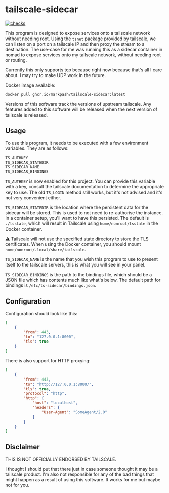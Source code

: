# tailscale-sidecar

[![checks](https://github.com/markpash/tailscale-sidecar/actions/workflows/checks.yml/badge.svg)](https://github.com/markpash/tailscale-sidecar/actions/workflows/checks.yml)

This program is designed to expose services onto a tailscale network without needing root. Using the `tsnet` package provided by tailscale, we can listen on a port on a tailscale IP and then proxy the stream to a destination. The use-case for me was running this as a sidecar container in nomad to expose services onto my tailscale network, without needing root or routing.

Currently this only supports tcp because right now because that's all I care about. I may try to make UDP work in the future.

Docker image available:

```bash
docker pull ghcr.io/markpash/tailscale-sidecar:latest
```

Versions of this software track the versions of upstream tailscale. Any features added to this software will be released when the next version of tailscale is released.

## Usage

To use this program, it needs to be executed with a few environment variables. They are as follows:

```bash
TS_AUTHKEY
TS_SIDECAR_STATEDIR
TS_SIDECAR_NAME
TS_SIDECAR_BINDINGS
```

`TS_AUTHKEY` is now enabled for this project. You can provide this variable with a key, consult the tailscale documentation to determine the appropriate key to use. The old `TS_LOGIN` method still works, but it's not advised and it's not very convenient either.

`TS_SIDECAR_STATEDIR` is the location where the persistent data for the sidecar will be stored. This is used to not need to re-authorise the instance. In a container setup, you'll want to have this persisted. The default is `./tsstate`, which will result in Tailscale using `home/nonroot/tsstate` in the Docker container.

⚠ Tailscale will not use the specified state directory to store the TLS certificates. When using the Docker container, you should mount `home/nonroot/.local/share/tailscale`.

`TS_SIDECAR_NAME` is the name that you wish this program to use to present itself to the tailscale servers, this is what you will see in your panel.

`TS_SIDECAR_BINDINGS` is the path to the bindings file, which should be a JSON file which has contents much like what's below.
The default path for bindings is `/etc/ts-sidecar/bindings.json`.

## Configuration

Configuration should look like this:

```json
[
    {
        "from": 443,
        "to": "127.0.0.1:8000",
        "tls": true
    }
]
```

There is also support for HTTP proxying:

```json
[
    {
        "from": 443,
        "to": "http://127.0.0.1:8000/",
        "tls": true,
        "protocol": "http",
        "http": {
            "host": "localhost",
            "headers": {
                "User-Agent": "SomeAgent/2.0"
            }
        }
    }
]
```


## Disclaimer

THIS IS NOT OFFICIALLY ENDORSED BY TAILSCALE.

I thought I should put that there just in case someone thought it may be a tailscale product.
I'm also not responsible for any of the bad things that might happen as a result of using this software. It works for me but maybe not for you.
